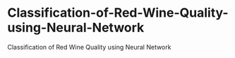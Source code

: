 # Classification-of-Red-Wine-Quality-using-Neural-Network
Classification of Red Wine Quality using Neural Network
